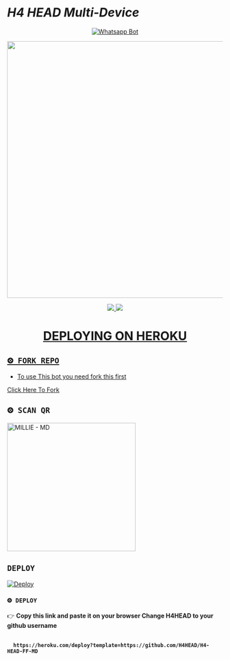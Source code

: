 
# *H4 HEAD Multi-Device*
<div align="center">
  
  [![Whatsapp Bot](https://readme-typing-svg.herokuapp.com?font=times-bold-italic&color=%23F7F7F7&duration=4862&center=true&vCenter=true&lines=WELCOME+TO+H4+HEAD+FF+WHATSAPP+BOT)](https://github.com/H4HEADFF/H4-HEAD-FF-MD)
</div>
<div align="center">
  <img border-radius: 15px src="https://i.imgur.com/GDmsUFf.jpeg" width="640" height="600"/>

<p align="center">
  <a href="http://instagram.com/h4_head_ff"><img src="https://img.shields.io/badge/Instagram-E4405F?style=for-the-badge&logo=instagram&logoColor=white"/> 
  <a href="https://wa.me/919544498843"><img src="https://img.shields.io/badge/WhatsApp-25D366?style=for-the-badge&logo=whatsapp&logoColor=white" />
</p>
<div align="center">

# DEPLOYING ON HEROKU
  <div align="left">
   
## `⨷ FORK REPO`

- To use This bot you need fork this first <br>

[Click Here To Fork](https://github.com/H4HEADFF/H4-HEAD-FF-MD/fork)

## `⨷ SCAN QR`

<a href="https://bit.ly/Millie-QR"><img title="MILLIE - MD" src="https://repl.it/badge/github/quiec/whatsasena" width="300"></a>

## `DEPLOY`

[![Deploy](https://www.herokucdn.com/deploy/button.svg)](https://heroku.com/deploy?template=https://github.com/H4HEADFF/H4-HEAD-FF-MD)


### `⨷ DEPLOY`
  
  

👉 <b>Copy this link and paste it on your browser Change H4HEAD to your github username<b> <br><br>
```
  https://heroku.com/deploy?template=https://github.com/H4HEAD/H4-HEAD-FF-MD
```
<br>

      
      
      
      

</div>


<div align="left">
  

